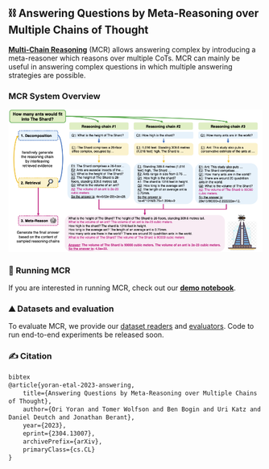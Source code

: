 ## ⛓️ Answering Questions by Meta-Reasoning over Multiple Chains of Thought

[**Multi-Chain Reasoning**](https://arxiv.org/abs/2304.13007) (MCR) allows answering complex by introducing a meta-reasoner which reasons over multiple CoTs. MCR can mainly be useful in answering complex questions in which multiple answering strategies are possible.
### MCR System Overview

![Alt text](images/fig_2.png?raw=true "MCR System Overview")

### 🤖 Running MCR
If you are interested in running MCR, check out our [**demo notebook**](https://colab.research.google.com/drive/1JMhy7pPQQzq4T3JR0ksatJPQf5sqCS3K?usp=sharing).

### ⛰️ Datasets and evaluation
To evaluate MCR, we provide our [dataset readers](src/dataset_readers) and [evaluators](src/pred_evaluators). Code to run end-to-end experiments be released soon.

### ✍ Citation

```
bibtex
@article{yoran-etal-2023-answering,
    title={Answering Questions by Meta-Reasoning over Multiple Chains of Thought}, 
    author={Ori Yoran and Tomer Wolfson and Ben Bogin and Uri Katz and Daniel Deutch and Jonathan Berant},
    year={2023},
    eprint={2304.13007},
    archivePrefix={arXiv},
    primaryClass={cs.CL}
}
```
